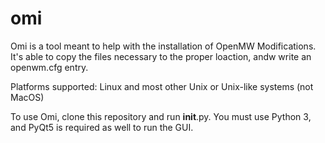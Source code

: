 # omi
Omi is a tool meant to help with the installation of OpenMW Modifications. It's able to copy the files necessary to the proper loaction, andw write an openwm.cfg entry. 

Platforms supported: Linux and most other Unix or Unix-like systems (not MacOS)

To use Omi, clone this repository and run __init__.py. You must use Python 3, and PyQt5 is required as well to run the GUI.
